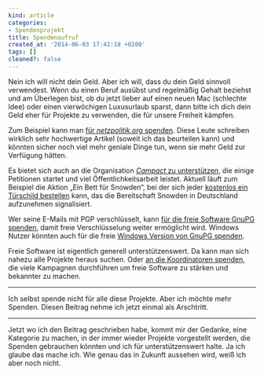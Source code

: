 ```yaml
---
kind: article
categories:
- Spendenprojekt
title: Spendenaufruf
created_at: '2014-06-03 17:42:18 +0200'
tags: []
cleaned?: false
---
```


Nein ich will nicht dein Geld. Aber ich will, dass du dein Geld
sinn­voll verwendest. Wenn du einen Beruf ausübst und regelmäßig Gehalt
beziehst und am Überlegen bist, ob du jetzt lieber auf einen neuen Mac
(schlechte Idee) oder einen vierwöchigen Luxus­urlaub sparst, dann bitte
ich dich dein Geld eher für Projekte zu verwenden, die für unsere
Freiheit kämpfen.

Zum Beispiel kann man [für *netzpolitik.org*
spenden](https://netzpolitik.org/spenden/ "Bei der Finanzierung von gutem Journalismus helfen.").
Diese Leute schreiben wirklich sehr hochwertige Artikel (soweit ich das
be­urteilen kann) und könnten sicher noch viel mehr geniale Dinge tun,
wenn sie mehr Geld zur Verfügung hätten.

Es bietet sich auch an die Organisation [*Campact* zu
unterstützen](https://www.campact.de/campact/unterstuetzen/spenden/),
die einige Petitionen startet und viel Öffentlichkeitsarbeit leistet.
Aktuell läuft zum Beispiel die Aktion „Ein Bett für Snowden“, bei der
sich jeder [kostenlos ein Türschild
bestellen](https://www.campact.de/snowden/ein-bett-fuer-snowden/bestellen/ "Nehmt Snowden in Deutschland auf!")
kann, das die Bereitschaft Snowden in Deutschland aufzunehmen
signalisiert.

Wer seine E-Mails mit PGP verschlüsselt, kann [für die freie Soft­ware
GnuPG spenden](https://www.gnupg.org/donate/index.html), damit freie
Verschlüsselung weiter er­mög­licht wird. Windows Nutzer könnten auch
für die freie [Windows Version von GnuPG
spenden](http://gpg4win.org/donate.html).

Freie Software ist eigentlich generell unterstützenswert. Da kann man
sich nahezu alle Projekte heraus suchen. Oder [an die Ko­or­di­na­toren
spenden](https://fsfe.org/donate/donate.html "Spenden an die Free Software Foundation Europe."),
die viele Kampagnen durchführen um freie Soft­ware zu stärken und
bekannter zu machen.

* * * * *

Ich selbst spende nicht für alle diese Projekte. Aber ich möchte mehr
Spenden. Diesen Beitrag nehme ich jetzt einmal als Arsch­tritt.

* * * * *

Jetzt wo ich den Beitrag geschrieben habe, kommt mir der Ge­danke, eine
Kategorie zu machen, in der immer wieder Projekte vorgestellt werden,
die Spenden gebrauchen könnten und ich für unterstützenswert halte. Ja
ich glaube das mache ich. Wie genau das in Zukunft aussehen wird, weiß
ich aber noch nicht.

 
